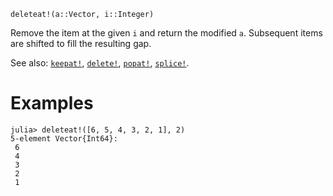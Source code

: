 ```
deleteat!(a::Vector, i::Integer)
```

Remove the item at the given `i` and return the modified `a`. Subsequent items are shifted to fill the resulting gap.

See also: [`keepat!`](@ref), [`delete!`](@ref), [`popat!`](@ref), [`splice!`](@ref).

# Examples

```jldoctest
julia> deleteat!([6, 5, 4, 3, 2, 1], 2)
5-element Vector{Int64}:
 6
 4
 3
 2
 1
```
